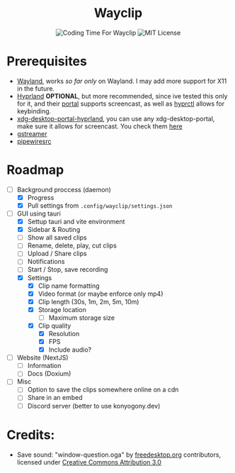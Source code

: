 <div align="center">
    <h1>Wayclip</h1>
    <img alt="Coding Time For Wayclip" src="https://wakapi.dev/api/badge/konyogony/interval:any/project:wayclip" />
    <img alt="MIT License" src="https://img.shields.io/badge/license-MIT-blue.svg" />
</div>

# Prerequisites

- [Wayland](https://wayland.freedesktop.org/), works _so far only_ on Wayland. I may add more support for X11 in the future.
- [Hyprland](https://hyprland.org/) **OPTIONAL**, but more recommended, since ive tested this only for it, and their [portal](https://archlinux.org/packages/?name=xdg-desktop-portal-hyprland) supports screencast, as well as [hyprctl](https://wiki.hyprland.org/Configuring/Using-hyprctl/) allows for keybinding.
- [xdg-desktop-portal-hyprland](https://archlinux.org/packages/?name=xdg-desktop-portal-hyprland), you can use any xdg-desktop-portal, make sure it allows for screencast. You check them [here](https://wiki.archlinux.org/title/XDG_Desktop_Portal)
- [gstreamer](https://wiki.archlinux.org/title/GStreamer)
- [pipewiresrc](https://wiki.archlinux.org/title/PipeWire)

# Roadmap

- [ ] Background proccess (daemon)
  - [x] Progress
  - [x] Pull settings from `.config/wayclip/settings.json`

- [ ] GUI using tauri
  - [x] Settup tauri and vite environment
  - [x] Sidebar & Routing
  - [ ] Show all saved clips
  - [ ] Rename, delete, play, cut clips
  - [ ] Upload / Share clips
  - [ ] Notifications
  - [ ] Start / Stop, save recording
  - [x] Settings
    - [x] Clip name formatting
    - [x] Video format (or maybe enforce only mp4)
    - [x] Clip length (30s, 1m, 2m, 5m, 10m)
    - [x] Storage location
      - [ ] Maximum storage size
    - [x] Clip quality
      - [x] Resolution
      - [x] FPS
      - [x] Include audio?

- [ ] Website (NextJS)
  - [ ] Information
  - [ ] Docs (Doxium)
- [ ] Misc
  - [ ] Option to save the clips somewhere online on a cdn
  - [ ] Share in an embed
  - [ ] Discord server (better to use konyogony.dev)

# Credits:

- Save sound: "window-question.oga" by [freedesktop.org](https://www.freedesktop.org/wiki/) contributors, licensed under [Creative Commons Attribution 3.0](https://creativecommons.org/licenses/by/3.0/)
